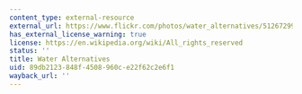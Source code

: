 ```yaml
---
content_type: external-resource
external_url: https://www.flickr.com/photos/water_alternatives/51267299702
has_external_license_warning: true
license: https://en.wikipedia.org/wiki/All_rights_reserved
status: ''
title: Water Alternatives
uid: 89db2123-848f-4508-960c-e22f62c2e6f1
wayback_url: ''
---
```

